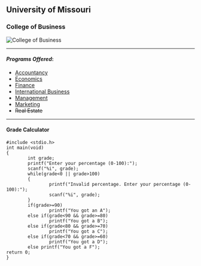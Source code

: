 ## University of Missouri

### College of Business

![College of Business](https://mizzouadvantage.missouri.edu/wp-content/uploads/2015/10/MIZ-BIZ.jpg)

---

#### *Programs Offered*:
* [Accountancy](accounting.md)
* [Economics](https://business.missouri.edu/programs-and-admissions/undergraduate/degree-programs/economics "Mizzou Economics")
* [Finance](https://business.missouri.edu/programs-and-admissions/undergraduate/academics/finance-and-banking "Mizzou Finance")
* [International Business](https://business.missouri.edu/programs-and-admissions/undergraduate/degree-programs/international-business "Mizzou International Business")
* [Management](https://business.missouri.edu/programs-and-admissions/undergraduate/degree-programs/management "Mizzou Management")
* [Marketing](https://business.missouri.edu/programs-and-admissions/undergraduate/degree-programs/marketing "Mizzou Marketing")
* ~~Real Estate~~

---

#### Grade Calculator

```
#include <stdio.h>
int main(void)
{
        int grade;
        printf("Enter your percentage (0-100):");
        scanf("%i", grade);
        while(grade<0 || grade>100)
        {
                printf("Invalid percentage. Enter your percentage (0-100):");
                scanf("%i", grade);
        }
        if(grade>=90)
                printf("You got an A");
        else if(grade<90 && grade>=80)
                printf("You got a B");
        else if(grade<80 && grade>=70)
                printf("You got a C");
        else if(grade<70 && grade>=60)
                printf("You got a D");
        else printf("You got a F");
return 0;
}
```

